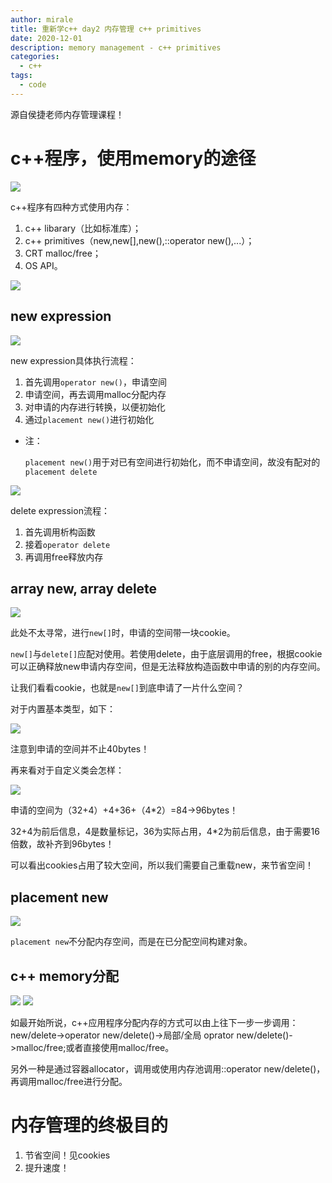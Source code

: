 ```yaml
---
author: mirale
title: 重新学c++ day2 内存管理 c++ primitives
date: 2020-12-01
description: memory management - c++ primitives
categories:
  - c++
tags:
  - code
---
```


源自侯捷老师内存管理课程！

# c++程序，使用memory的途径

![](structure.jpg)

c++程序有四种方式使用内存：
    
1. c++ libarary（比如标准库）；
2. c++ primitives（new,new[],new(),::operator new(),...）；
3. CRT malloc/free；
4. OS API。

![](memory_case.jpg)

## new expression

![](new_expression.jpg)

new expression具体执行流程：

1. 首先调用`operator new()`，申请空间
2. 申请空间，再去调用malloc分配内存
3. 对申请的内存进行转换，以便初始化
4. 通过`placement new()`进行初始化

- 注：

    `placement new()`用于对已有空间进行初始化，而不申请空间，故没有配对的`placement delete`

![](delete_expression.jpg)

delete expression流程：

1. 首先调用析构函数
2. 接着`operator delete`
3. 再调用free释放内存

## array new, array delete

![](array_new+array_delete.jpg)

此处不太寻常，进行`new[]`时，申请的空间带一块cookie。

`new[]`与`delete[]`应配对使用。若使用delete，由于底层调用的free，根据cookie可以正确释放new申请内存空间，但是无法释放构造函数中申请的别的内存空间。

让我们看看cookie，也就是`new[]`到底申请了一片什么空间？

对于内置基本类型，如下：

![](array_size.jpg)

注意到申请的空间并不止40bytes！

再来看对于自定义类会怎样：

![](array_size2.jpg)

申请的空间为（32+4）+4+36+（4*2）=84->96bytes！

32+4为前后信息，4是数量标记，36为实际占用，4*2为前后信息，由于需要16倍数，故补齐到96bytes！

可以看出cookies占用了较大空间，所以我们需要自己重载new，来节省空间！

## placement new

![](placement_new.jpg)

`placement new`不分配内存空间，而是在已分配空间构建对象。

## c++ memory分配

![](memory_allocate.jpg)
![](memory_allocate2.jpg)

如最开始所说，c++应用程序分配内存的方式可以由上往下一步一步调用：new/delete->operator new/delete()->局部/全局 oprator new/delete()->malloc/free;或者直接使用malloc/free。

另外一种是通过容器allocator，调用或使用内存池调用::operator new/delete()，再调用malloc/free进行分配。

# 内存管理的终极目的

1. 节省空间！见cookies
2. 提升速度！